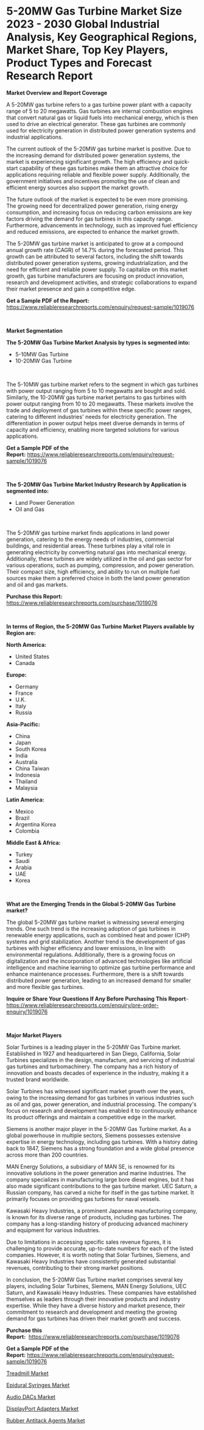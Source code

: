 <p><h1>5-20MW Gas Turbine Market Size 2023 - 2030 Global Industrial Analysis, Key Geographical Regions, Market Share, Top Key Players, Product Types and Forecast Research Report</h1></p><p><strong>Market Overview and Report Coverage</strong></p>
<p><p>A 5-20MW gas turbine refers to a gas turbine power plant with a capacity range of 5 to 20 megawatts. Gas turbines are internal combustion engines that convert natural gas or liquid fuels into mechanical energy, which is then used to drive an electrical generator. These gas turbines are commonly used for electricity generation in distributed power generation systems and industrial applications.</p><p>The current outlook of the 5-20MW gas turbine market is positive. Due to the increasing demand for distributed power generation systems, the market is experiencing significant growth. The high efficiency and quick-start capability of these gas turbines make them an attractive choice for applications requiring reliable and flexible power supply. Additionally, the government initiatives and incentives promoting the use of clean and efficient energy sources also support the market growth.</p><p>The future outlook of the market is expected to be even more promising. The growing need for decentralized power generation, rising energy consumption, and increasing focus on reducing carbon emissions are key factors driving the demand for gas turbines in this capacity range. Furthermore, advancements in technology, such as improved fuel efficiency and reduced emissions, are expected to enhance the market growth.</p><p>The 5-20MW gas turbine market is anticipated to grow at a compound annual growth rate (CAGR) of 14.7% during the forecasted period. This growth can be attributed to several factors, including the shift towards distributed power generation systems, growing industrialization, and the need for efficient and reliable power supply. To capitalize on this market growth, gas turbine manufacturers are focusing on product innovation, research and development activities, and strategic collaborations to expand their market presence and gain a competitive edge.</p></p>
<p><strong>Get a Sample PDF of the Report:</strong> <a href="https://www.reliableresearchreports.com/enquiry/request-sample/1019076">https://www.reliableresearchreports.com/enquiry/request-sample/1019076</a></p>
<p>&nbsp;</p>
<p><strong>Market Segmentation</strong></p>
<p><strong>The 5-20MW Gas Turbine Market Analysis by types is segmented into:</strong></p>
<p><ul><li>5-10MW Gas Turbine</li><li>10-20MW Gas Turbine</li></ul></p>
<p>&nbsp;</p>
<p><p>The 5-10MW gas turbine market refers to the segment in which gas turbines with power output ranging from 5 to 10 megawatts are bought and sold. Similarly, the 10-20MW gas turbine market pertains to gas turbines with power output ranging from 10 to 20 megawatts. These markets involve the trade and deployment of gas turbines within these specific power ranges, catering to different industries' needs for electricity generation. The differentiation in power output helps meet diverse demands in terms of capacity and efficiency, enabling more targeted solutions for various applications.</p></p>
<p><strong>Get a Sample PDF of the Report:</strong>&nbsp;<a href="https://www.reliableresearchreports.com/enquiry/request-sample/1019076">https://www.reliableresearchreports.com/enquiry/request-sample/1019076</a></p>
<p>&nbsp;</p>
<p><strong>The 5-20MW Gas Turbine Market Industry Research by Application is segmented into:</strong></p>
<p><ul><li>Land Power Generation</li><li>Oil and Gas</li></ul></p>
<p>&nbsp;</p>
<p><p>The 5-20MW gas turbine market finds applications in land power generation, catering to the energy needs of industries, commercial buildings, and residential areas. These turbines play a vital role in generating electricity by converting natural gas into mechanical energy. Additionally, these turbines are widely utilized in the oil and gas sector for various operations, such as pumping, compression, and power generation. Their compact size, high efficiency, and ability to run on multiple fuel sources make them a preferred choice in both the land power generation and oil and gas markets.</p></p>
<p><strong>Purchase this Report:</strong>&nbsp; <a href="https://www.reliableresearchreports.com/purchase/1019076">https://www.reliableresearchreports.com/purchase/1019076</a></p>
<p>&nbsp;</p>
<p><strong>In terms of Region, the 5-20MW Gas Turbine Market Players available by Region are:</strong></p>
<p>
    <p> <strong> North America: </strong>
        <ul>
            <li>United States</li>
            <li>Canada</li>
        </ul>
        </p> 
    <p> <strong> Europe: </strong>
        <ul>
            <li>Germany</li>
            <li>France</li>
            <li>U.K.</li>
            <li>Italy</li>
            <li>Russia</li>
        </ul>
        </p> 
    <p> <strong> Asia-Pacific: </strong>
        <ul>
            <li>China</li>
            <li>Japan</li>
            <li>South Korea</li>
            <li>India</li>
            <li>Australia</li>
            <li>China Taiwan</li>
            <li>Indonesia</li>
            <li>Thailand</li>
            <li>Malaysia</li>
        </ul>
        </p> 
    <p> <strong> Latin America: </strong>
        <ul>
            <li>Mexico</li>
            <li>Brazil</li>
            <li>Argentina Korea</li>
            <li>Colombia</li>
        </ul>
        </p> 
    <p> <strong> Middle East & Africa: </strong>
        <ul>
            <li>Turkey</li>
            <li>Saudi</li>
            <li>Arabia</li>
            <li>UAE</li>
            <li>Korea</li>
        </ul>
    </p>
    </p>
<p>&nbsp;</p>
<p><strong>What are the Emerging Trends in the Global 5-20MW Gas Turbine market?</strong></p>
<p><p>The global 5-20MW gas turbine market is witnessing several emerging trends. One such trend is the increasing adoption of gas turbines in renewable energy applications, such as combined heat and power (CHP) systems and grid stabilization. Another trend is the development of gas turbines with higher efficiency and lower emissions, in line with environmental regulations. Additionally, there is a growing focus on digitalization and the incorporation of advanced technologies like artificial intelligence and machine learning to optimize gas turbine performance and enhance maintenance processes. Furthermore, there is a shift towards distributed power generation, leading to an increased demand for smaller and more flexible gas turbines.</p></p>
<p><strong>Inquire or Share Your Questions If Any Before Purchasing This Report</strong>- <a href="https://www.reliableresearchreports.com/enquiry/pre-order-enquiry/1019076">https://www.reliableresearchreports.com/enquiry/pre-order-enquiry/1019076</a></p>
<p>&nbsp;</p>
<p><strong>Major Market Players</strong></p>
<p><p>Solar Turbines is a leading player in the 5-20MW Gas Turbine market. Established in 1927 and headquartered in San Diego, California, Solar Turbines specializes in the design, manufacture, and servicing of industrial gas turbines and turbomachinery. The company has a rich history of innovation and boasts decades of experience in the industry, making it a trusted brand worldwide.</p><p>Solar Turbines has witnessed significant market growth over the years, owing to the increasing demand for gas turbines in various industries such as oil and gas, power generation, and industrial processing. The company's focus on research and development has enabled it to continuously enhance its product offerings and maintain a competitive edge in the market.</p><p>Siemens is another major player in the 5-20MW Gas Turbine market. As a global powerhouse in multiple sectors, Siemens possesses extensive expertise in energy technology, including gas turbines. With a history dating back to 1847, Siemens has a strong foundation and a wide global presence across more than 200 countries.</p><p>MAN Energy Solutions, a subsidiary of MAN SE, is renowned for its innovative solutions in the power generation and marine industries. The company specializes in manufacturing large bore diesel engines, but it has also made significant contributions to the gas turbine market. UEC Saturn, a Russian company, has carved a niche for itself in the gas turbine market. It primarily focuses on providing gas turbines for naval vessels.</p><p>Kawasaki Heavy Industries, a prominent Japanese manufacturing company, is known for its diverse range of products, including gas turbines. The company has a long-standing history of producing advanced machinery and equipment for various industries.</p><p>Due to limitations in accessing specific sales revenue figures, it is challenging to provide accurate, up-to-date numbers for each of the listed companies. However, it is worth noting that Solar Turbines, Siemens, and Kawasaki Heavy Industries have consistently generated substantial revenues, contributing to their strong market positions.</p><p>In conclusion, the 5-20MW Gas Turbine market comprises several key players, including Solar Turbines, Siemens, MAN Energy Solutions, UEC Saturn, and Kawasaki Heavy Industries. These companies have established themselves as leaders through their innovative products and industry expertise. While they have a diverse history and market presence, their commitment to research and development and meeting the growing demand for gas turbines has driven their market growth and success.</p></p>
<p><strong>Purchase this Report:</strong>&nbsp;&nbsp;<a href="https://www.reliableresearchreports.com/purchase/1019076">https://www.reliableresearchreports.com/purchase/1019076</a></p>
<p></p>
<p><strong>Get a Sample PDF of the Report:</strong>&nbsp;<a href="https://www.reliableresearchreports.com/enquiry/request-sample/1019076">https://www.reliableresearchreports.com/enquiry/request-sample/1019076</a></p>
<p><p><a href="https://medium.com/@v27092023/treadmill-market-size-growth-forecast-2023-2030-b8a515279dec">Treadmill Market</a></p><p><a href="https://www.reportprime.com/epidural-syringes-r10227">Epidural Syringes Market</a></p><p><a href="https://www.linkedin.com/pulse/audio-dacs-market-challenges-opportunities-growth-drivers-pkate/">Audio DACs Market</a></p><p><a href="https://www.linkedin.com/pulse/displayport-adapters-market-research-report-provides-olv9e/">DisplayPort Adapters Market</a></p><p><a href="https://issuu.com/reportprime-2/docs/rubber-antitack-agents-market-size-2030.pptx?fr=xKAE9_zU1NQ">Rubber Antitack Agents Market</a></p></p>